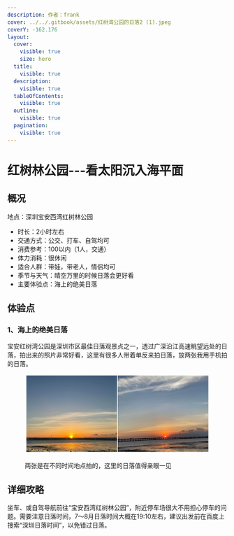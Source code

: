 ```yaml
---
description: 作者：frank
cover: ../../.gitbook/assets/红树湾公园的日落2 (1).jpeg
coverY: -162.176
layout:
  cover:
    visible: true
    size: hero
  title:
    visible: true
  description:
    visible: true
  tableOfContents:
    visible: true
  outline:
    visible: true
  pagination:
    visible: true
---
```


# 红树林公园---看太阳沉入海平面

## 概况

地点：深圳宝安西湾红树林公园

* 时长：2小时左右
* 交通方式：公交、打车、自驾均可
* 消费参考：100以内（1人，交通）
* 体力消耗：很休闲
* 适合人群：带娃，带老人，情侣均可
* 季节与天气：晴空万里的时候日落会更好看
* 主要体验点：海上的绝美日落

## 体验点

### 1、海上的绝美日落

宝安红树湾公园是深圳市区最佳日落观景点之一，透过广深沿江高速眺望远处的日落，拍出来的照片非常好看，这里有很多人带着单反来拍日落，放两张我用手机拍的日落。

<figure><img src="../../.gitbook/assets/红树林1.jpg" alt=""><figcaption><p>两张是在不同时间地点拍的，这里的日落值得亲眼一见</p></figcaption></figure>

## 详细攻略

坐车、或自驾导航前往“宝安西湾红树林公园”，附近停车场很大不用担心停车的问题。需要注意日落时间，7～8月日落时间大概在19:10左右，建议出发前在百度上搜索“深圳日落时间”，以免错过日落。
